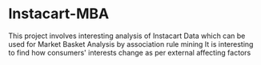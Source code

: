 # Instacart-MBA
This project involves interesting analysis of Instacart Data which can be used for Market Basket Analysis by association rule mining 
It is interesting to find how consumers' interests change as per external affecting factors 
